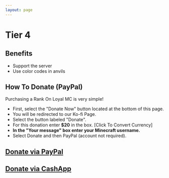 ```yaml
---
layout: page
---
```


# Tier 4
## Benefits
- Support the server
- Use color codes in anvils

## How To Donate (PayPal)
Purchasing a Rank On Loyal MC is very simple!
- First, select the "Donate Now" button located at the bottom of this page.
- You will be redirected to our Ko-fi Page.
- Select the button labeled "Donate".
- For this donation enter **$20** in the box. [Click To Convert Currency]
- **In the "Your message" box enter your Minecraft username.**
- Select Donate and then PayPal (account not required).

## [Donate via PayPal](https://ko-fi.com/mrspidercat)
## [Donate via CashApp](https://cash.app/$Karebu2328)

